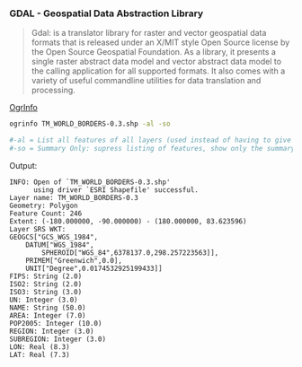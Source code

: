 ### GDAL - Geospatial Data Abstraction Library

> Gdal: is a translator library for raster and vector geospatial data formats that is released under an X/MIT style Open Source license by the Open Source Geospatial Foundation. As a library, it presents a single raster abstract data model and vector abstract data model to the calling application for all supported formats. It also comes with a variety of useful commandline utilities for data translation and processing. 

[OgrInfo](http://www.gdal.org/ogrinfo.html)

```bash
ogrinfo TM_WORLD_BORDERS-0.3.shp -al -so 

#-al = List all features of all layers (used instead of having to give layer names as arguments).
#-so = Summary Only: supress listing of features, show only the summary information like projection, schema, feature count and extents.
```

Output:

```
INFO: Open of `TM_WORLD_BORDERS-0.3.shp'
      using driver `ESRI Shapefile' successful.
Layer name: TM_WORLD_BORDERS-0.3
Geometry: Polygon
Feature Count: 246
Extent: (-180.000000, -90.000000) - (180.000000, 83.623596)
Layer SRS WKT:
GEOGCS["GCS_WGS_1984",
    DATUM["WGS_1984",
        SPHEROID["WGS_84",6378137.0,298.257223563]],
    PRIMEM["Greenwich",0.0],
    UNIT["Degree",0.0174532925199433]]
FIPS: String (2.0)
ISO2: String (2.0)
ISO3: String (3.0)
UN: Integer (3.0)
NAME: String (50.0)
AREA: Integer (7.0)
POP2005: Integer (10.0)
REGION: Integer (3.0)
SUBREGION: Integer (3.0)
LON: Real (8.3)
LAT: Real (7.3)
```